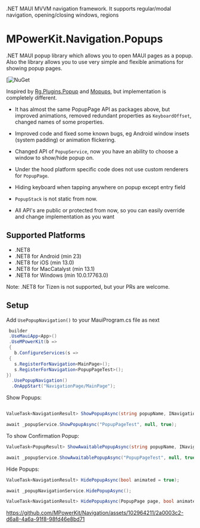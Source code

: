 .NET MAUI MVVM navigation framework. It supports regular/modal navigation, opening/closing windows, regions

# MPowerKit.Navigation.Popups

.NET MAUI popup library which allows you to open MAUI pages as a popup. Also the library allows you to use very simple and flexible animations for showing popup pages.

[![NuGet](https://github.com/MPowerKit/Navigation/tree/main/MPowerKit.Navigation.Popups)

Inspired by [Rg.Plugins.Popup](https://github.com/rotorgames/Rg.Plugins.Popup) and [Mopups](https://github.com/LuckyDucko/Mopups), but implementation is completely different. 

- It has almost the same PopupPage API as packages above, but improved animations, removed redundant properties as ```KeyboardOffset```, changed names of some properties. 

- Improved code and fixed some known bugs, eg Android window insets (system padding) or animation flickering. 

- Changed API of ```PopupService```, now you have an ability to choose a window to show/hide popup on.

- Under the hood platform specific code does not use custom renderers for ```PopupPage```.

- Hiding keyboard when tapping anywhere on popup except entry field

- ```PopupStack``` is not static from now.

- All API's are public or protected from now, so you can easily override and change implementation as you want

## Supported Platforms

* .NET8
* .NET8 for Android (min 23)
* .NET8 for iOS (min 13.0)
* .NET8 for MacCatalyst (min 13.1)
* .NET8 for Windows (min 10.0.17763.0)

Note: .NET8 for Tizen is not supported, but your PRs are welcome.

## Setup

Add ```UsePopupNavigation()``` to your MauiProgram.cs file as next

```csharp
 builder
 .UseMauiApp<App>()
 .UseMPowerKit(b =>
 {
   b.ConfigureServices(s =>
 {
   s.RegisterForNavigation<MainPage>();
   s.RegisterForNavigation<PopupPageTest>();
})
  .UsePopupNavigation()
  .OnAppStart("NavigationPage/MainPage");
```

Show Popups:

```csharp

ValueTask<NavigationResult> ShowPopupAsync(string popupName, INavigationParameters? parameters = null, bool animated = true, Action<Confirmation>? closeAction = null);

await _popupService.ShowPopupAsync("PopupPageTest", null, true);
```

To show Confirmation Popup:

```csharp
ValueTask<PopupResult> ShowAwaitablePopupAsync(string popupName, INavigationParameters? parameters = null, bool animated = true);

await _popupService.ShowAwaitablePopupAsync("PopupPageTest", null, true);
```

Hide Popups:

```csharp
ValueTask<NavigationResult> HidePopupAsync(bool animated = true);

await _popupNavigationService.HidePopupAsync();
```

```csharp
ValueTask<NavigationResult> HidePopupAsync(PopupPage page, bool animated = true);

```
https://github.com/MPowerKit/Navigation/assets/102964211/2a0003c2-d6a8-4a6a-91f8-98fd46e8bd71




